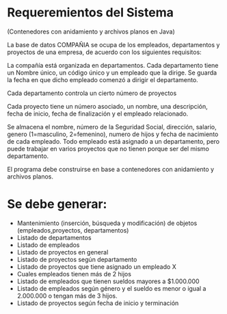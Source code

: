 # Requeremientos del Sistema
(Contenedores con anidamiento y archivos planos en Java)

La base de datos COMPAÑIA se ocupa de los empleados, departamentos y proyectos de una empresa, de acuerdo con los siguientes requisitos:

La compañía está organizada en departamentos. Cada departamento tiene un Nombre único, un código único y un empleado que la dirige. Se guarda la fecha en que dicho empleado comenzó a dirigir el departamento.

Cada departamento controla un cierto número de proyectos

Cada proyecto tiene un número asociado, un nombre, una descripción, fecha de inicio, fecha de finalización y el empleado relacionado.

Se almacena el nombre, número de la Seguridad Social, dirección, salario, genero (1=masculino, 2=femenino), numero de hijos y fecha de nacimiento de cada empleado. Todo empleado está asignado a un departamento, pero puede trabajar en varios proyectos que no tienen porque ser del mismo departamento.

El programa debe construirse en base a contenedores con anidamiento y archivos planos.

# Se debe generar:

* Mantenimiento (inserción, búsqueda y modificación) de objetos (empleados,proyectos, departamentos)
* Listado de departamentos
* Listado de empleados
* Listado de proyectos en general
* Listado de proyectos según departamento
* Listado de proyectos que tiene asignado un empleado X
* Cuales empleados tienen más de 2 hijos
* Listado de empleados que tienen sueldos mayores a $1.000.000
* Listado de empleados según género y el sueldo es menor o igual a 2.000.000 o tengan más de 3 hijos.
* Listado de proyectos según fecha de inicio y terminación
